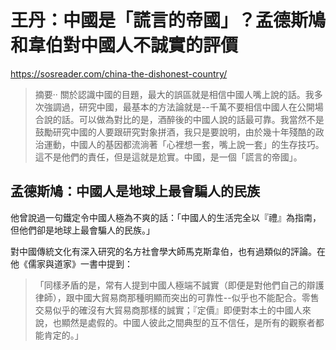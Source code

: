 # 王丹：中國是「謊言的帝國」？孟德斯鳩和韋伯對中國人不誠實的評價

https://sosreader.com/china-the-dishonest-country/

> 摘要‧‧
> 關於認識中國的目題，最大的誤區就是相信中國人嘴上說的話。我多次強調過，研究中國，最基本的方法論就是--千萬不要相信中國人在公開場合說的話。可以做為對比的是，酒醉後的中國人說的話最可靠。我當然不是鼓勵研究中國的人要跟研究對象拼酒，我只是要說明，由於幾十年殘酷的政治運動，中國人的基因都流淌著「心裡想一套，嘴上說一套」的生存技巧。這不是他們的責任，但是這就是尬實。中國，是一個「謊言的帝國」。

## 孟德斯鳩：中國人是地球上最會騙人的民族

他曾說過一句鐵定令中國人極為不爽的話：「中國人的生活完全以『禮』為指南，但他們卻是地球上最會騙人的民族。」

對中國傳統文化有深入研究的名方社會學大師馬克斯韋伯，也有過類似的評論。在他《儒家與道家》一書中提到：

> 「同樣矛盾的是，常有人提到中國人極端不誠實（即便是對他們自己的辯護律師），跟中國大貿易商那種明顯而突出的可靠性--似乎也不能配合。零售交易似乎的確沒有大貿易商那樣的誠實；『定價』即便對本土的中國人來說，也顯然是處假的。中國人彼此之間典型的互不信任，是所有的觀察者都能肯定的。」

